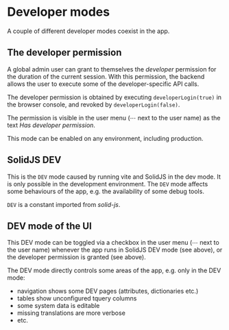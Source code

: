 # Developer modes

A couple of different developer modes coexist in the app.

## The developer permission

A global admin user can grant to themselves the _developer_ permission for the duration of the current session.
With this permission, the backend allows the user to execute some of the developer-specific API calls.

The developer permission is obtained by executing `developerLogin(true)` in the browser console, and revoked
by `developerLogin(false)`.

The permission is visible in the user menu (⋯ next to the user name) as the text _Has developer permission_.

This mode can be enabled on any environment, including production.

## SolidJS DEV

This is the `DEV` mode caused by running vite and SolidJS in the dev mode. It is only possible in the development environment.
The `DEV` mode affects some behaviours of the app, e.g. the availability of some debug tools.

`DEV` is a constant imported from _solid-js_.

## DEV mode of the UI

This DEV mode can be toggled via a checkbox in the user menu (⋯ next to the user name) whenever the app runs
in SolidJS DEV mode (see above), or the developer permission is granted (see above).

The DEV mode directly controls some areas of the app, e.g. only in the DEV mode:

- navigation shows some DEV pages (attributes, dictionaries etc.)
- tables show unconfigured tquery columns
- some system data is editable
- missing translations are more verbose
- etc.
